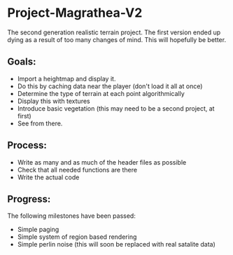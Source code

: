 Project-Magrathea-V2
====================

The second generation realistic terrain project.
The first version ended up dying as a result of too many changes of mind.  This will hopefully be better.

Goals:
------
 * Import a heightmap and display it.
 * Do this by caching data near the player (don't load it all at once)
 * Determine the type of terrain at each point algorithmically
 * Display this with textures
 * Introduce basic vegetation (this may need to be a second project, at first)
 * See from there.

Process:
--------
 * Write as many and as much of the header files as possible
 * Check that all needed functions are there
 * Write the actual code

Progress:
---------
The following milestones have been passed:
 * Simple paging
 * Simple system of region based rendering
 * Simple perlin noise (this will soon be replaced with real satalite data)
